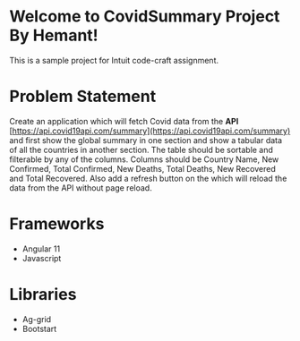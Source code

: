 # Welcome to CovidSummary Project By Hemant!

This is a sample project for Intuit code-craft assignment.


# Problem Statement

Create an application which will fetch Covid data from the **API** [https://api.covid19api.com/summary](https://api.covid19api.com/summary) and first show the global summary in one section and show a tabular data of all the countries in another section. The table should be sortable and filterable by any of the columns. Columns should be Country Name, New Confirmed, Total Confirmed, New Deaths, Total Deaths, New Recovered and Total Recovered. Also add a refresh button on the which will reload the data from the API without page reload.

# Frameworks

 - Angular 11
 - Javascript

# Libraries

 - Ag-grid
 - Bootstart